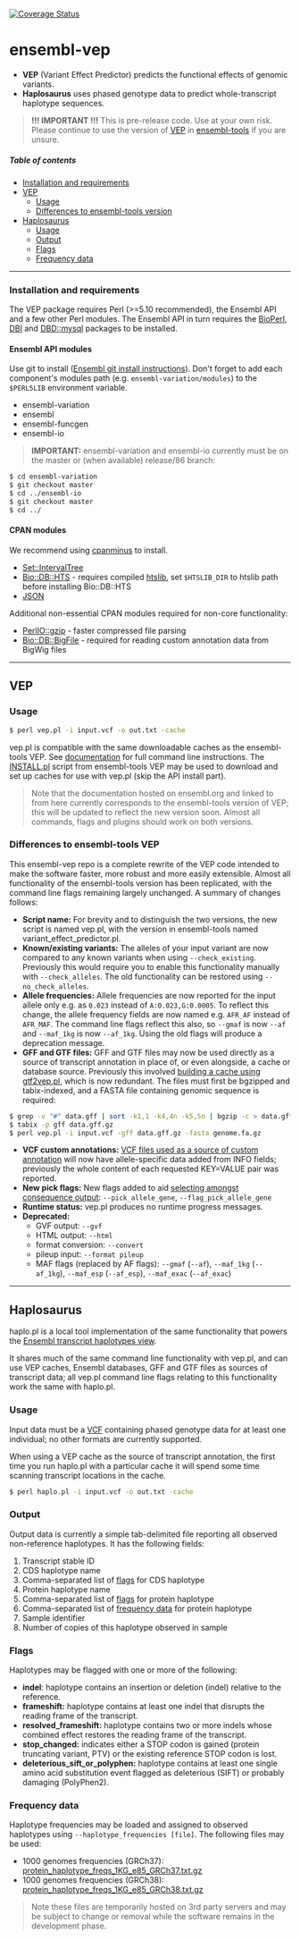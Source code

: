 [![Coverage Status](https://coveralls.io/repos/github/willmclaren/ensembl-vep/badge.svg?branch=master)](https://coveralls.io/github/willmclaren/ensembl-vep?branch=master)
# ensembl-vep
* **VEP** (Variant Effect Predictor) predicts the functional effects of genomic variants.
* **Haplosaurus** uses phased genotype data to predict whole-transcript haplotype sequences.

> **!!! IMPORTANT !!!** This is pre-release code. Use at your own risk. Please continue to use the version of [VEP](http://www.ensembl.org/vep) in [ensembl-tools](https://github.com/Ensembl/ensembl-tools/tree/release/85/scripts/variant_effect_predictor) if you are unsure.

##### Table of contents
* [Installation and requirements](#install)
* [VEP](#vep)
  * [Usage](#vepusage)
  * [Differences to ensembl-tools version](#vepdiffs)
* [Haplosaurus](#haplo)
  * [Usage](#haplousage)
  * [Output](#haplooutput)
  * [Flags](#haploflags)
  * [Frequency data](#haplofreq)

---
<a name="install"></a>

### Installation and requirements
The VEP package requires Perl (>=5.10 recommended), the Ensembl API and a few other Perl modules. The Ensembl API in turn requires the [BioPerl](https://github.com/bioperl/bioperl-live), [DBI](http://search.cpan.org/~timb/DBI/DBI.pm) and [DBD::mysql](http://search.cpan.org/~michielb/DBD-mysql-4.036/lib/DBD/mysql.pm) packages to be installed.
#### Ensembl API modules
Use git to install ([Ensembl git install instructions](http://www.ensembl.org/info/docs/api/api_git.html)). Don't forget to add each component's modules path (e.g. `ensembl-variation/modules`) to the `$PERL5LIB` environment variable.
  * ensembl-variation
  * ensembl
  * ensembl-funcgen
  * ensembl-io
  
> **IMPORTANT:** ensembl-variation and ensembl-io currently must be on the master or (when available) release/86 branch:

```bash
$ cd ensembl-variation
$ git checkout master
$ cd ../ensembl-io
$ git checkout master
$ cd ../
```

#### CPAN modules
We recommend using [cpanminus](http://search.cpan.org/~miyagawa/Menlo-1.9003/script/cpanm-menlo) to install.
  * [Set::IntervalTree](http://search.cpan.org/~benbooth/Set-IntervalTree/lib/Set/IntervalTree.pm)
  * [Bio::DB::HTS](http://search.cpan.org/dist/Bio-DB-HTS/) - requires compiled [htslib](https://github.com/samtools/htslib), set `$HTSLIB_DIR` to htslib path before installing Bio::DB::HTS
  * [JSON](http://search.cpan.org/dist/JSON/)

Additional non-essential CPAN modules required for non-core functionality:
* [PerlIO::gzip](http://search.cpan.org/~nwclark/PerlIO-gzip-0.19/gzip.pm) - faster compressed file parsing
* [Bio::DB::BigFile](http://search.cpan.org/~lds/Bio-BigFile-1.07/lib/Bio/DB/BigFile.pm) - required for reading custom annotation data from BigWig files
 
---

<a name="vep"></a>
## VEP

<a name="vepusage"></a>

### Usage
```bash
$ perl vep.pl -i input.vcf -o out.txt -cache
```
vep.pl is compatible with the same downloadable caches as the ensembl-tools VEP. See [documentation](http://www.ensembl.org/info/docs/tools/vep/script/index.html) for full command line instructions. The [INSTALL.pl](https://github.com/Ensembl/ensembl-tools/blob/release/85/scripts/variant_effect_predictor/INSTALL.pl) script from ensembl-tools VEP may be used to download and set up caches for use with vep.pl (skip the API install part).

> Note that the documentation hosted on ensembl.org and linked to from here currently corresponds to the ensembl-tools version of VEP; this will be updated to reflect the new version soon. Almost all commands, flags and plugins should work on both versions.

<a name="vepdiffs"></a>

### Differences to ensembl-tools VEP
This ensembl-vep repo is a complete rewrite of the VEP code intended to make the software faster, more robust and more easily extensible. Almost all functionality of the ensembl-tools version has been replicated, with the command line flags remaining largely unchanged. A summary of changes follows:

* **Script name:** For brevity and to distinguish the two versions, the new script is named vep.pl, with the version in ensembl-tools named variant_effect_predictor.pl.
* **Known/existing variants:** The alleles of your input variant are now compared to any known variants when using `--check_existing`. Previously this would require you to enable this functionality manually with `--check_alleles`. The old functionality can be restored using `--no_check_alleles`.
* **Allele frequencies:** Allele frequencies are now reported for the input allele only e.g. as `0.023` instead of `A:0.023,G:0.0005`. To reflect this change, the allele frequency fields are now named e.g. `AFR_AF` instead of `AFR_MAF`. The command line flags reflect this also, so `--gmaf` is now `--af` and `--maf_1kg` is now `--af_1kg`. Using the old flags will produce a deprecation message.
* **GFF and GTF files:** GFF and GTF files may now be used directly as a source of transcript annotation in place of, or even alongside, a cache or database source. Previously this involved [building a cache using gtf2vep.pl](http://www.ensembl.org/info/docs/tools/vep/script/vep_cache.html#gtf), which is now redundant. The files must first be bgzipped and tabix-indexed, and a FASTA file containing genomic sequence is required:
```bash
$ grep -v "#" data.gff | sort -k1,1 -k4,4n -k5,5n | bgzip -c > data.gff.gz
$ tabix -p gff data.gff.gz
$ perl vep.pl -i input.vcf -gff data.gff.gz -fasta genome.fa.gz
```
* **VCF custom annotations:** [VCF files used as a source of custom annotation](http://www.ensembl.org/info/docs/tools/vep/script/vep_custom.html) will now have allele-specific data added from INFO fields; previously the whole content of each requested KEY=VALUE pair was reported.
* **New pick flags:** New flags added to aid [selecting amongst consequence output](http://www.ensembl.org/info/docs/tools/vep/script/vep_other.html#pick): `--pick_allele_gene`, `--flag_pick_allele_gene`
* **Runtime status:** vep.pl produces no runtime progress messages.
* **Deprecated:**
  * GVF output: `--gvf`
  * HTML output: `--html`
  * format conversion: `--convert`
  * pileup input: `--format pileup`
  * MAF flags (replaced by AF flags): `--gmaf` (`--af`), `--maf_1kg` (`--af_1kg`), `--maf_esp` (`--af_esp`), `--maf_exac` (`--af_exac`)

---
<a name="haplo"></a>
## Haplosaurus
haplo.pl is a local tool implementation of the same functionality that powers the [Ensembl transcript haplotypes view](http://www.ensembl.org/Homo_sapiens/Transcript/Haplotypes?t=ENST00000304748).

It shares much of the same command line functionality with vep.pl, and can use VEP caches, Ensembl databases, GFF and GTF files as sources of transcript data; all vep.pl command line flags relating to this functionality work the same with haplo.pl.

<a name="haplousage"></a>
### Usage
Input data must be a [VCF](http://samtools.github.io/hts-specs/VCFv4.3.pdf) containing phased genotype data for at least one individual; no other formats are currently supported.

When using a VEP cache as the source of transcript annotation, the first time you run haplo.pl with a particular cache it will spend some time scanning transcript locations in the cache.

```bash
$ perl haplo.pl -i input.vcf -o out.txt -cache
```

<a name="haplooutput"></a>
### Output
Output data is currently a simple tab-delimited file reporting all observed non-reference haplotypes. It has the following fields:

1. Transcript stable ID
2. CDS haplotype name
3. Comma-separated list of [flags](#haploflags) for CDS haplotype
4. Protein haplotype name
5. Comma-separated list of [flags](#haploflags) for protein haplotype
6. Comma-separated list of [frequency data](#haplofreq) for protein haplotype
7. Sample identifier
8. Number of copies of this haplotype observed in sample

<a name="haploflags"></a>
### Flags
Haplotypes may be flagged with one or more of the following:
* **indel**: haplotype contains an insertion or deletion (indel) relative to the reference.
* **frameshift:** haplotype contains at least one indel that disrupts the reading frame of the transcript.
* **resolved_frameshift:** haplotype contains two or more indels whose combined effect restores the reading frame of the transcript.
* **stop_changed:** indicates either a STOP codon is gained (protein truncating variant, PTV) or the existing reference STOP codon is lost.
* **deleterious_sift_or_polyphen:** haplotype contains at least one single amino acid substitution event flagged as deleterious (SIFT) or probably damaging (PolyPhen2).

<a name="haplofreq"></a>
### Frequency data
Haplotype frequencies may be loaded and assigned to observed haplotypes using `--haplotype_frequencies [file]`. The following files may be used:

* 1000 genomes frequencies (GRCh37): [protein_haplotype_freqs_1KG_e85_GRCh37.txt.gz](https://dl.dropboxusercontent.com/u/12936195/protein_haplotype_freqs_1KG_e85_GRCh37.txt.gz)
* 1000 genomes frequencies (GRCh38): [protein_haplotype_freqs_1KG_e85_GRCh38.txt.gz](https://dl.dropboxusercontent.com/u/12936195/protein_haplotype_freqs_1KG_e85_GRCh38.txt.gz)

> Note these files are temporarily hosted on 3rd party servers and may be subject to change or removal while the software remains in the development phase.


